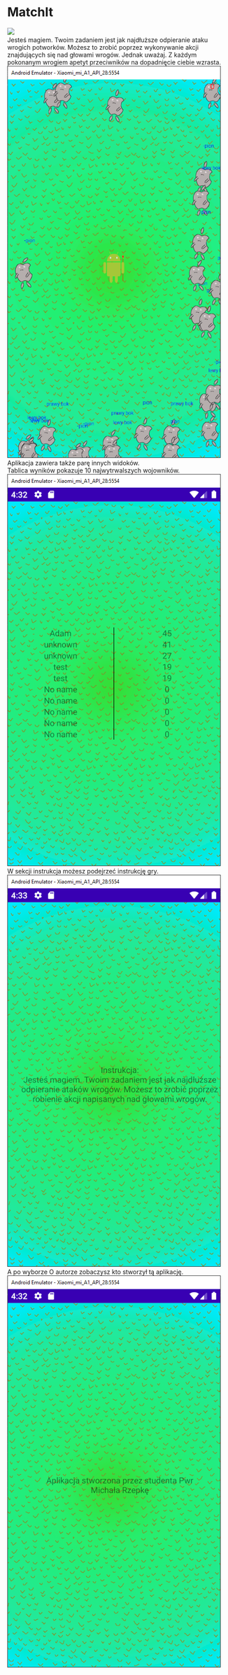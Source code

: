 # MatchIt
![](images/Prezentacja.gif)  
Jesteś magiem. Twoim zadaniem jest jak najdłuższe odpieranie ataku wrogich potworków. Możesz to zrobić poprzez wykonywanie akcji znajdujących się nad głowami wrogów.   Jednak uważaj. Z każdym pokonanym wrogiem apetyt przeciwników na dopadnięcie ciebie wzrasta.  
![](images/game.png)  
Aplikacja zawiera także parę innych widoków.  
Tablica wyników pokazuje 10 najwytrwalszych wojowników.  
![](images/Tablica.png)  
W sekcji instrukcja możesz podejrzeć instrukcję gry.  
![](images/instrukcja.png)  
A po wyborze O autorze zobaczysz kto stworzył tą aplikację.  
![](images/about.png)  
